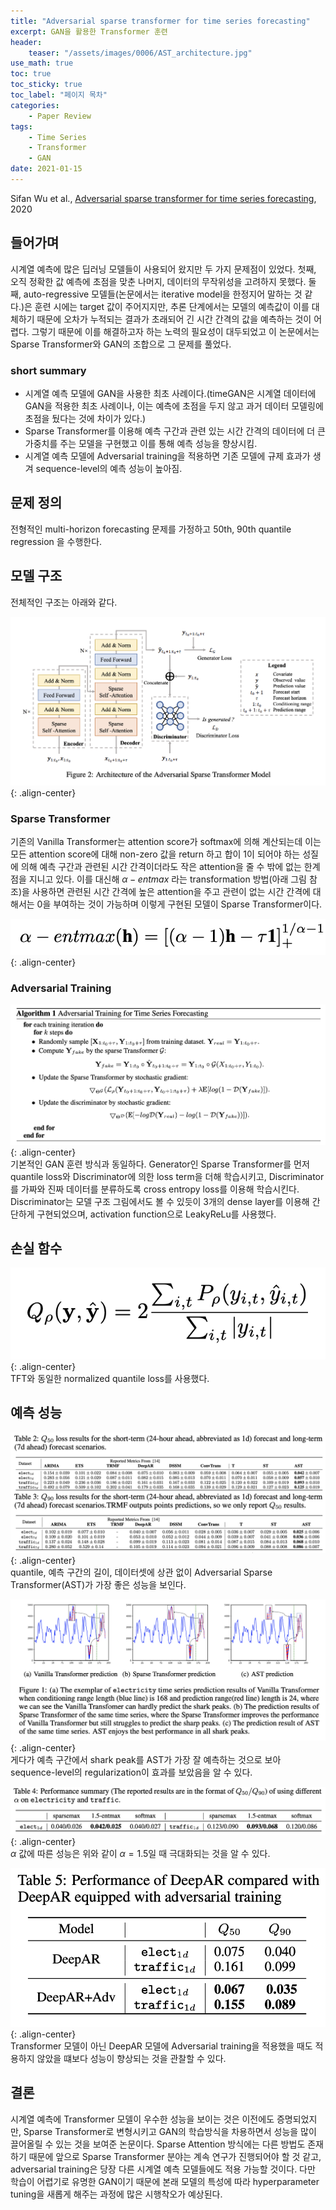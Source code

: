 ```yaml
---
title: "Adversarial sparse transformer for time series forecasting"
excerpt: GAN을 활용한 Transformer 훈련
header:
    teaser: "/assets/images/0006/AST_architecture.jpg"
use_math: true
toc: true
toc_sticky: true
toc_label: "페이지 목차"
categories: 
    - Paper Review
tags: 
    - Time Series
    - Transformer
    - GAN
date: 2021-01-15
---
```


Sifan Wu et al., [Adversarial sparse transformer for time series forecasting](https://proceedings.neurips.cc/paper/2020/file/c6b8c8d762da15fa8dbbdfb6baf9e260-Paper.pdf), 2020  

## 들어가며
시계열 예측에 많은 딥러닝 모델들이 사용되어 왔지만 두 가지 문제점이 있었다. 첫째, 오직 정확한 값 예측에 초점을 맞춘 나머지,
데이터의 무작위성을 고려하지 못했다. 둘째, auto-regressive 모델들(논문에서는 iterative model을 한정지어 말하는 것 같다.)은 훈련 시에는 target 값이 주어지지만, 추론 단계에서는 모델의 예측값이 이를 대체하기 때문에 오차가 누적되는 결과가 초래되어 긴 시간 간격의 값을 예측하는 것이 어렵다. 그렇기 때문에 이를 해결하고자 하는 노력의 필요성이 대두되었고 이 논문에서는 Sparse Transformer와 GAN의 조합으로 그 문제를 풀었다.

### short summary
- 시계열 예측 모델에 GAN을 사용한 최초 사례이다.(timeGAN은 시계열 데이터에 GAN을 적용한 최초 사례이나, 이는 예측에 초점을 두지 않고 과거 데이터 모델링에 초점을 뒀다는 것에 차이가 있다.)
- Sparse Transformer를 이용해 예측 구간과 관련 있는 시간 간격의 데이터에 더 큰 가중치를 주는 모델을 구현했고 이를 통해 예측 성능을 향상시킴.
- 시계열 예측 모델에 Adversarial training을 적용하면 기존 모델에 규제 효과가 생겨 sequence-level의 예측 성능이 높아짐.

## 문제 정의
전형적인 multi-horizon forecasting 문제를 가정하고 50th, 90th quantile regression 을 수행한다. 

## 모델 구조
전체적인 구조는 아래와 같다.  

![AST architecture](/assets/images/0006/AST_architecture.jpg){: .align-center}  

### Sparse Transformer
기존의 Vanilla Transformer는 attention score가 softmax에 의해 계산되는데 이는 모든 attention score에 대해 non-zero 값을 return 하고 합이 1이 되어야 하는 성질에 의해 예측 구간과 관련된 시간 간격이더라도 작은 attention을 줄 수 밖에 없는 한계점을 지니고 있다. 이를 대신해 $\alpha-entmax$ 라는 transformation 방법(아래 그림 참조)을 사용하면 관련된 시간 간격에 높은 attention을 주고 관련이 없는 시간 간격에 대해서는 0을 부여하는 것이 가능하며 이렇게 구현된 모델이 Sparse Transformer이다.  

![alpha ent-max](/assets/images/0006/alpha_entmax.jpg){: .align-center}  

### Adversarial Training
![adversarial training](/assets/images/0006/adversarial_training.jpg){: .align-center}  
기본적인 GAN 훈련 방식과 동일하다. Generator인 Sparse Transformer를 먼저 quantile loss와 Discriminator에 의한
loss term을 더해 학습시키고, Discriminator를 가짜와 진짜 데이터를 분류하도록 cross entropy loss를 이용해 학습시킨다.
Discriminator는 모델 구조 그림에서도 볼 수 있듯이 3개의 dense layer를 이용해 간단하게 구현되었으며, activation function으로 LeakyReLu를 사용했다.  

## 손실 함수
![normalized quantile loss(q-risk)](/assets/images/0006/normalized_quantile_loss.jpg){: .align-center}  
TFT와 동일한 normalized quantile loss를 사용했다.

## 예측 성능
![performance](/assets/images/0006/performance.jpg){: .align-center}  
quantile, 예측 구간의 길이, 데이터셋에 상관 없이 Adversarial Sparse Transformer(AST)가 가장 좋은 성능을 보인다.  

![shark peak](/assets/images/0006/shark_peak.jpg){: .align-center}  
게다가 예측 구간에서 shark peak를 AST가 가장 잘 예측하는 것으로 보아 sequence-level의 regularization이 효과를 
보았음을 알 수 있다.  

![performance with alpha](/assets/images/0006/performance_with_alpha.jpg){: .align-center}  
$\alpha$ 값에 따른 성능은 위와 같이 $\alpha=1.5$일 때 극대화되는 것을 알 수 있다.  

![DeepAR](/assets/images/0006/DeepAR_performance.jpg){: .align-center}  
Transformer 모델이 아닌 DeepAR 모델에 Adversarial training을 적용했을 때도 적용하지 않았을 떄보다 성능이 향상되는 것을 관찰할 수 있다. 

## 결론
시계열 예측에 Transformer 모델이 우수한 성능을 보이는 것은 이전에도 증명되었지만, Sparse Transformer로 변형시키고 GAN의 학습방식을 차용하면서 성능을 많이 끌어올릴 수 있는 것을 보여준 논문이다. Sparse Attention 방식에는 다른 방법도 존재하기 때문에 앞으로 Sparse Transformer 분야는 계속 연구가 진행되어야 할 것 같고, adversarial training은 당장 다른 시계열 예측 모델들에도 적용 가능할 것이다. 다만 학습이 어렵기로 유명한 GAN이기 때문에 본래 모델의 특성에 따라 hyperparameter tuning을 새롭게 해주는 과정에 많은 시행착오가 예상된다.
